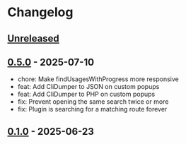 # Changelog

## [Unreleased]

## [0.5.0] - 2025-07-10

- chore: Make findUsagesWithProgress more responsive
- feat: Add CliDumper to JSON on custom popups
- feat: Add CliDumper to PHP on custom popups
- fix: Prevent opening the same search twice or more
- fix: Plugin is searching for a matching route forever

## [0.1.0] - 2025-06-23

[Unreleased]: https://github.com/JetBrains/intellij-platform-plugin-template/compare/v0.5.0...HEAD
[0.5.0]: https://github.com/JetBrains/intellij-platform-plugin-template/compare/v0.1.0...v0.5.0
[0.1.0]: https://github.com/JetBrains/intellij-platform-plugin-template/commits/v0.1.0
